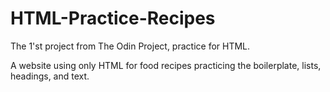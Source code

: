 # HTML-Practice-Recipes

The 1'st project from The Odin Project, practice for HTML.

A website using only HTML for food recipes practicing the boilerplate, lists, headings, and text.
